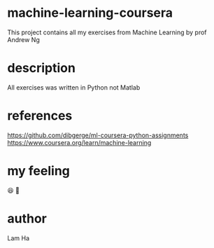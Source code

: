 # machine-learning-coursera
This project contains all my exercises from Machine Learning by prof Andrew Ng
# description

All exercises was written in Python not Matlab
# references
https://github.com/dibgerge/ml-coursera-python-assignments
https://www.coursera.org/learn/machine-learning

# my feeling
 :laughing: :raised_hands:
 
# author
Lam Ha
